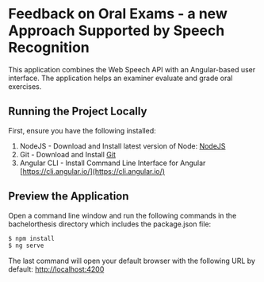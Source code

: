 # Feedback on Oral Exams - a new Approach Supported by Speech Recognition
This application combines the Web Speech API with an Angular-based user interface. The application helps an examiner evaluate and grade oral exercises.

## Running the Project Locally
First, ensure you have the following installed:

1. NodeJS - Download and Install latest version of Node: [NodeJS](https://nodejs.org)
2. Git - Download and Install [Git](https://git-scm.com)
3. Angular CLI - Install Command Line Interface for Angular [https://cli.angular.io/](https://cli.angular.io/)

## Preview the Application
Open a command line window and run the following commands in the bachelorthesis directory which includes the package.json file:

```bash
$ npm install
$ ng serve
```

The last command will open your default browser with the following URL by default: [http://localhost:4200](http://localhost:4200/)
